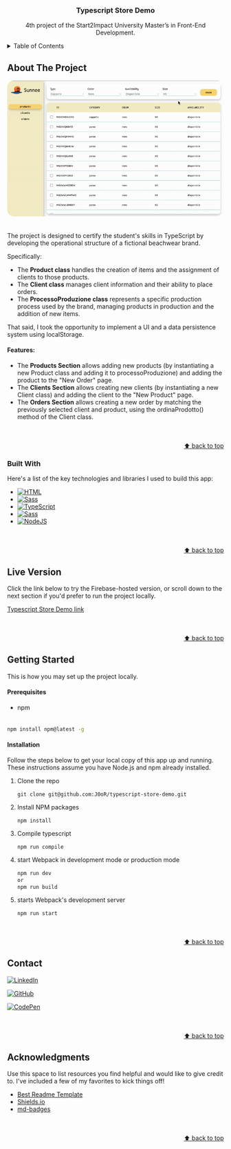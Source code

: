 
<a id="readme-top"></a>
<!-- PROJECT INtro -->
<h3 align="center">Typescript Store Demo</h3>

<p align="center">
4th project of the Start2Impact University Master’s in Front-End Development.
</p>


<!-- TABLE OF CONTENTS -->
<details>
  <summary>Table of Contents</summary>
  <ol>
    <li>
      <a href="#about-the-project">About The Project</a>
      <ul>
        <li><a href="#built-with">Built With</a></li>
      </ul>
    </li>
    <li>
      <a href="#getting-started">Getting Started</a>
      <ul>
        <li><a href="#prerequisites">Prerequisites</a></li>
        <li><a href="#installation">Installation</a></li>
      </ul>
    </li>
    <li><a href="#contact">Contact</a></li>
    <li><a href="#acknowledgments">Acknowledgments</a></li>
  </ol>
</details>




<!-- ABOUT THE PROJECT -->
## About The Project

<img src="/src/imgs/app.gif" alt="layout" style="border-radius: 15px;">

######
The project is designed to certify the student's skills in TypeScript by developing the operational structure of a fictional beachwear brand.

Specifically:
- The **Product class** handles the creation of items and the assignment of clients to those products.
- The **Client class** manages client information and their ability to place orders.
- The **ProcessoProduzione class** represents a specific production process used by the brand, managing products in production and the addition of new items.

That said, I took the opportunity to implement a UI and a data persistence system using localStorage.

#### Features:  
- The **Products Section** allows adding new products (by instantiating a new Product class and adding it to processoProduzione) and adding the product to the "New Order" page.
- The **Clients Section** allows creating new clients (by instantiating a new Client class) and adding the client to the "New Product" page.
- The **Orders Section** allows creating a new order by matching the previously selected client and product, using the ordinaProdotto() method of the Client class.


<p align="right" style="margin-top:50px"><a href="#readme-top">⬆️ back to top</a></p>




### Built With

Here's a list of the key technologies and libraries I used to build this app:  


* [![HTML](https://img.shields.io/badge/HTML-%23E34F26.svg?style=for-the-badge&logo=html5&logoColor=white)](#)
* [![Sass](https://img.shields.io/badge/Sass-C69?style=for-the-badge&logo=sass&logoColor=fff)](#)
* [![TypeScript](https://img.shields.io/badge/TypeScript-F7DF1E?style=for-the-badge&logo=typescript&logoColor=000)](#)
* [![Sass](https://img.shields.io/badge/Webpack-84C7E9?style=for-the-badge&logo=webpack&logoColor=fff)](#)
* [![NodeJS](https://img.shields.io/badge/Node.js-6DA55F?style=for-the-badge&logo=node.js&logoColor=white)](#)


<p align="right" style="margin-top:50px"><a href="#readme-top">⬆️ back to top</a></p>


<!-- Try it --->
## Live Version

Click the link below to try the Firebase-hosted version, or scroll down to the next section if you'd prefer to run the project locally.

[Typescript Store Demo link](https://ts-store-demo.web.app)


<p align="right" style="margin-top:50px"><a href="#readme-top">⬆️ back to top</a></p>

<!-- GETTING STARTED -->
## Getting Started

This is how you may set up the project locally.

#### Prerequisites

* npm
######
  ```sh
  npm install npm@latest -g
  ```

#### Installation

Follow the steps below to get your local copy of this app up and running. These instructions assume you have Node.js and npm already installed.


1. Clone the repo
   ```
   git clone git@github.com:J0oR/typescript-store-demo.git
   ```
2. Install NPM packages
   ```
   npm install
   ```
3. Compile typescript
    ```
    npm run compile
    ```
3. start Webpack in development mode or production mode
   ```
   npm run dev
   or
   npm run build
   ```
4. starts Webpack's development server
   ```
   npm run start
   ```


<p align="right" style="margin-top:50px"><a href="#readme-top">⬆️ back to top</a></p>




<!-- CONTACT -->
## Contact


[![LinkedIn](https://custom-icon-badges.demolab.com/badge/LinkedIn-0A66C2?style=for-the-badge&logo=linkedin-white&logoColor=fff)](https://www.linkedin.com/in/giovanni-ruocco-b3a5492a2)

[![GitHub](https://img.shields.io/badge/GitHub-%23121011.svg?style=for-the-badge&logo=github&logoColor=white)](https://github.com/J0oR)

[![CodePen](https://img.shields.io/badge/CodePen-lightgray?style=for-the-badge&logo=codepen&logoColor=black)](https://codepen.io/jrvn/)

<p align="right" style="margin-top:50px"><a href="#readme-top">⬆️ back to top</a></p>


<!-- ACKNOWLEDGMENTS -->
## Acknowledgments

Use this space to list resources you find helpful and would like to give credit to. I've included a few of my favorites to kick things off!

* [Best Readme Template](https://github.com/othneildrew/Best-README-Template/blob/main/README.md)
* [Shields.io](https://shields.io/badges)
* [md-badges](https://github.com/inttter/md-badges)

<p align="right" style="margin-top:50px"><a href="#readme-top">⬆️ back to top</a></p>